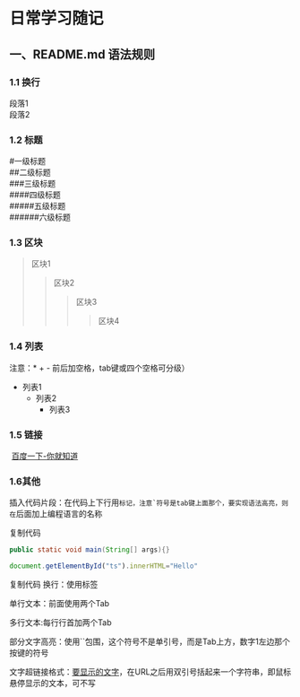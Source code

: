 # 日常学习随记
## 一、README.md 语法规则<br>
### 1.1 换行<br>
段落1<br>段落2<br>
### 1.2 标题
#一级标题  
##二级标题  
###三级标题  
####四级标题  
#####五级标题  
######六级标题<br>
### 1.3 区块
>区块1
>>区块2
>>>区块3
>>>>区块4
### 1.4 列表
注意：* + - 前后加空格，tab键或四个空格可分级）
 * 列表1
    + 列表2
        - 列表3
### 1.5 链接
  [百度一下-你就知道](http://www.baidu.com "百度一下")
### 1.6其他
  插入代码片段：在代码上下行用```标记，注意`符号是tab键上面那个，要实现语法高亮，则在```后面加上编程语言的名称

  复制代码
  ```Java
  public static void main(String[] args){}
  ```

  ```javascript
  document.getElementById("ts").innerHTML="Hello"
  ```
  复制代码
  换行：使用标签<br>

  单行文本：前面使用两个Tab

  多行文本:每行行首加两个Tab

  部分文字高亮：使用``包围，这个符号不是单引号，而是Tab上方，数字1左边那个按键的符号

  文字超链接格式：[要显示的文字](链接的地址"鼠标悬停显示")，在URL之后用双引号括起来一个字符串，即鼠标悬停显示的文本，可不写
